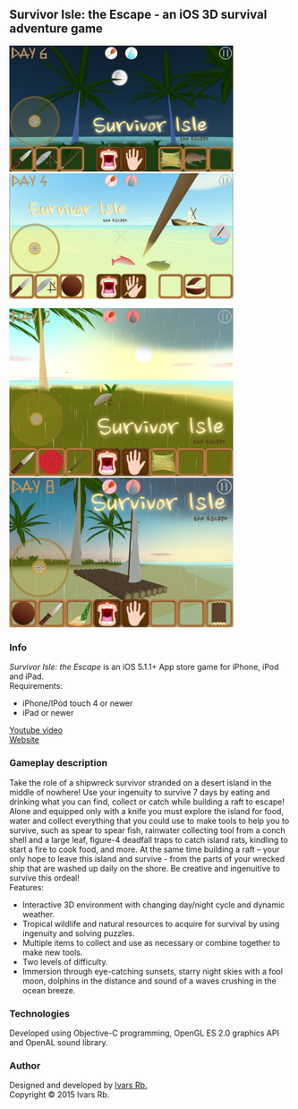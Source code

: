 ## Survivor Isle: the Escape - an iOS 3D survival adventure game
<p float="left">
<img src="screenshot_1.png" alt="Screenshot2" width="400"/>
<img src="screenshot_3.png" alt="Screenshot1" width="400"/>
</p>
<p float="left">
<img src="screenshot_4.png" alt="Screenshot3" width="400"/>
<img src="screenshot_2.png" alt="Screenshot4" width="400"/>  
</p>  

### Info
*Survivor Isle: the Escape* is an iOS 5.1.1+ App store game for iPhone, iPod and iPad.  
Requirements:
- iPhone/IPod touch 4 or newer
- iPad or newer  

[Youtube video](https://www.youtube.com/watch?v=fLNV-mex-d4)  
[Website](https://sites.google.com/site/thebreakgames/home/survivor-isle)  
### Gameplay description
Take the role of a shipwreck survivor stranded on a desert island in the middle of nowhere! Use your ingenuity to survive 7 days by eating and drinking what you can find, collect or catch while building a raft to escape!  
Alone and equipped only with a knife you must explore the island for food, water and collect everything that you could use to make tools to help you to survive, such as spear to spear fish, rainwater collecting tool from a conch shell and a large leaf, figure-4 deadfall traps to catch island rats, kindling to start a fire to cook food, and more. At the same time building a raft – your only hope to leave this island and survive - from the parts of your wrecked ship that are washed up daily on the shore. Be creative and ingenuitive to survive this ordeal!  
Features:
- Interactive 3D environment with changing day/night cycle and dynamic weather.
- Tropical wildlife and natural resources to acquire for survival by using ingenuity and solving puzzles.
- Multiple items to collect and use as necessary or combine together to make new tools.
- Two levels of difficulty.
- Immersion through eye-catching sunsets, starry night skies with a fool moon, dolphins in the distance and sound of a waves crushing in the ocean breeze.  
### Technologies
Developed using Objective-C programming, OpenGL ES 2.0 graphics API and OpenAL sound library.
### Author
Designed and developed by [Ivars Rb.](https://github.com/ivarsrb)  
Copyright © 2015 Ivars Rb.